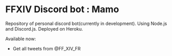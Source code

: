 # FFXIV Discord bot : Mamo

Repository of personal discord bot(currently in development).
Using Node.js and Discord.js.
Deployed on Heroku.

Available now:
- Get all tweets from @FF_XIV_FR
